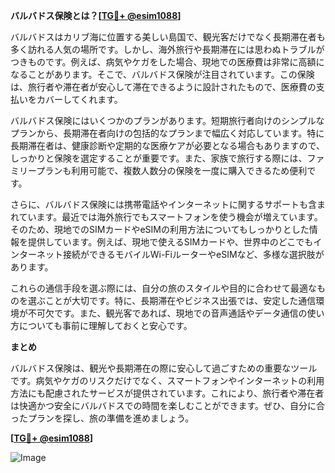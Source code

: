 **バルバドス保険とは？[[TG💪+ @esim1088](https://t.me/s/esim1088)]**

バルバドスはカリブ海に位置する美しい島国で、観光客だけでなく長期滞在者も多く訪れる人気の場所です。しかし、海外旅行や長期滞在には思わぬトラブルがつきものです。例えば、病気やケガをした場合、現地での医療費は非常に高額になることがあります。そこで、バルバドス保険が注目されています。この保険は、旅行者や滞在者が安心して滞在できるように設計されたもので、医療費の支払いをカバーしてくれます。

バルバドス保険にはいくつかのプランがあります。短期旅行者向けのシンプルなプランから、長期滞在者向けの包括的なプランまで幅広く対応しています。特に長期滞在者は、健康診断や定期的な医療ケアが必要となる場合もありますので、しっかりと保険を選定することが重要です。また、家族で旅行する際には、ファミリープランも利用可能で、複数人数分の保険を一度に購入できるため便利です。

さらに、バルバドス保険には携帯電話やインターネットに関するサポートも含まれています。最近では海外旅行でもスマートフォンを使う機会が増えています。そのため、現地でのSIMカードやeSIMの利用方法についてもしっかりとした情報を提供しています。例えば、現地で使えるSIMカードや、世界中のどこでもインターネット接続ができるモバイルWi-FiルーターやeSIMなど、多様な選択肢があります。

これらの通信手段を選ぶ際には、自分の旅のスタイルや目的に合わせて最適なものを選ぶことが大切です。特に、長期滞在やビジネス出張では、安定した通信環境が不可欠です。また、観光客であれば、現地での音声通話やデータ通信の使い方についても事前に理解しておくと安心です。

**まとめ**

バルバドス保険は、観光や長期滞在の際に安心して過ごすための重要なツールです。病気やケガのリスクだけでなく、スマートフォンやインターネットの利用方法にも配慮されたサービスが提供されています。これにより、旅行者や滞在者は快適かつ安全にバルバドスでの時間を楽しむことができます。ぜひ、自分に合ったプランを探し、旅の準備を進めましょう。

**[[TG💪+ @esim1088](https://t.me/s/esim1088)]**

![Image](https://i.postimg.cc/Y0z9fWf4/image.png)